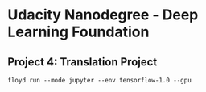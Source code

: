 # Udacity Nanodegree - Deep Learning Foundation

## Project 4: Translation Project

    floyd run --mode jupyter --env tensorflow-1.0 --gpu

